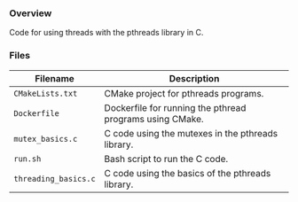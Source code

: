 ### Overview

Code for using threads with the pthreads library in C.

### Files

| Filename             | Description                                              |
|----------------------|----------------------------------------------------------|
| `CMakeLists.txt`     | CMake project for pthreads programs.                     |
| `Dockerfile`         | Dockerfile for running the pthread programs using CMake. |
| `mutex_basics.c`     | C code using the mutexes in the pthreads library.        |
| `run.sh`             | Bash script to run the C code.                           |
| `threading_basics.c` | C code using the basics of the pthreads library.         |
